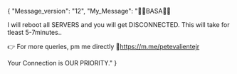 {
    "Message_version": "12",
    "My_Message": "📌📌BASA📌📌
    
I will reboot all SERVERS and you will get DISCONNECTED. This will take for tleast 5-7minutes.. 
    
👉 For more queries, pm me directly
🔗https://m.me/petevalientejr

Your Connection is OUR PRIORITY."
}
